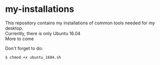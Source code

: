 # my-installations

This repository contains my installations of common tools needed for my desktop.  
Currently, there is only Ubuntu 16.04  
More to come  

Don't forget to do:

```bash
$ chmod +x ubuntu_1604.sh
```
